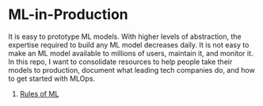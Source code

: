 # ML-in-Production
It is easy to prototype ML models. With higher levels of abstraction, the expertise required to build any ML model decreases daily. 
It is not easy to make an ML model available to millions of users, maintain it, and monitor it. In this repo, I want to 
consolidate resources to help people take their models to production, document what leading tech companies do, and how to get started with MLOps. 

1. [Rules of ML](https://developers.google.com/machine-learning/guides/rules-of-ml)
